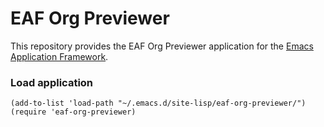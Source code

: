 # EAF Org Previewer
This repository provides the EAF Org Previewer application for the [Emacs Application Framework](https://github.com/emacs-eaf/emacs-application-framework).

### Load application

```Elisp
(add-to-list 'load-path "~/.emacs.d/site-lisp/eaf-org-previewer/")
(require 'eaf-org-previewer)
```
